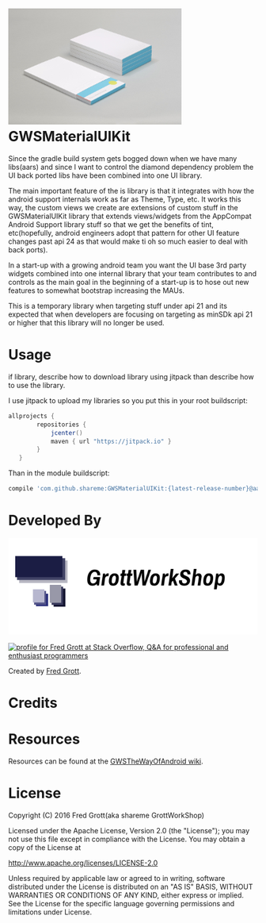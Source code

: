 ![material matters](art/materialmatters.png)
GWSMaterialUIKit
================

Since the gradle build system gets bogged down when we have 
many libs(aars) and since I want to control the diamond dependency problem 
the UI back ported libs have been combined into one UI library.

The main important feature of the is library is that it integrates with 
how the android support internals work as far as Theme, Type, etc. It works 
this way, the custom views we create are extensions of custom stuff in the 
GWSMaterialUIKit library that extends views/widgets from the AppCompat 
Android Support library stuff so that we get the benefits of tint, etc(hopefully, 
android engineers adopt that pattern for other UI feature changes past api 24 as 
that would make ti oh so much easier to deal with back ports).

In a start-up with a growing android team you want the UI base 3rd party 
widgets combined into one internal library that your team contributes 
to and controls as the main goal in the beginning of a start-up is to hose 
out new features to somewhat bootstrap increasing the MAUs.
 
This is a temporary library when targeting stuff under api 21 and its 
expected that when developers are focusing on targeting as minSDk api 21 
or higher that this library will no longer be used.

# Usage

if library, describe how to download library using jitpack than describe how to use the library.

I use jitpack to upload my libraries so you put this in your root buildscript:

```groovy
allprojects {
        repositories {
            jcenter()
            maven { url "https://jitpack.io" }
        }
   }
```
Than in the module buildscript:


```groovy
compile 'com.github.shareme:GWSMaterialUIKit:{latest-release-number}@aar'
```

# Developed By

![gws logo](art/gws_github_header.png)

<a href="http://stackoverflow.com/users/237740/fred-grott">
<img src="http://stackoverflow.com/users/flair/237740.png" width="208" height="58" alt="profile for Fred Grott at Stack Overflow, Q&amp;A for professional and enthusiast programmers" title="profile for Fred Grott at Stack Overflow, Q&amp;A for professional and enthusiast programmers">
</a>


Created by [Fred Grott](http://shareme.github.com).


# Credits





# Resources

Resources can be found at the [GWSTheWayOfAndroid wiki](http://github.com/shareme/GWSTheWayOfAndroid/wiki).



# License

Copyright (C) 2016 Fred Grott(aka shareme GrottWorkShop)

Licensed under the Apache License, Version 2.0 (the "License"); you 
may not use this file except in compliance with the License. You may 
obtain a copy of the License at

http://www.apache.org/licenses/LICENSE-2.0

Unless required by applicable law or agreed to in writing, software 
distributed under the License is distributed on an 
"AS IS" BASIS, WITHOUT WARRANTIES OR CONDITIONS OF ANY KIND, 
either express or implied. See the License for the specific language 
governing permissions and limitations under License.